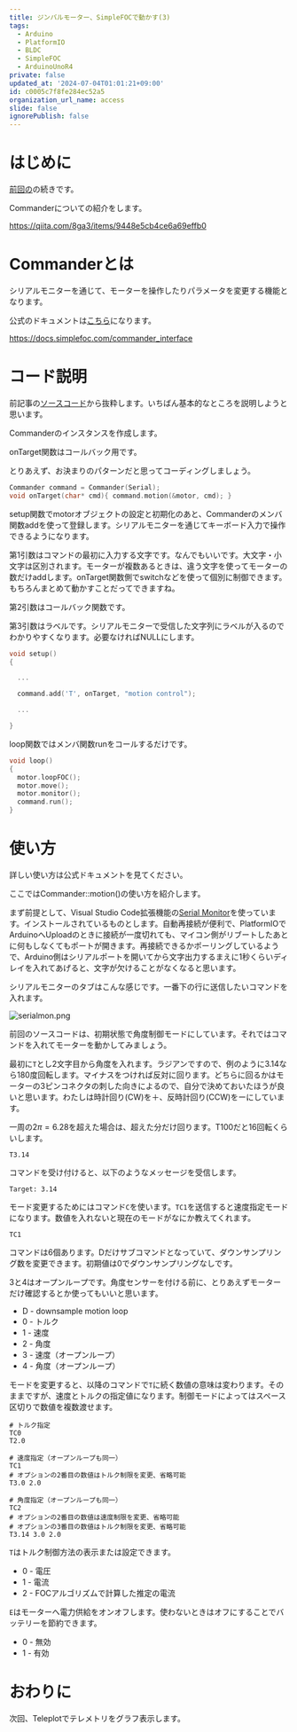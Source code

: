 ```yaml
---
title: ジンバルモーター、SimpleFOCで動かす(3)
tags:
  - Arduino
  - PlatformIO
  - BLDC
  - SimpleFOC
  - ArduinoUnoR4
private: false
updated_at: '2024-07-04T01:01:21+09:00'
id: c0005c7f8fe284ec52a5
organization_url_name: access
slide: false
ignorePublish: false
---
```

# はじめに

[前回の](https://qiita.com/8ga3/items/9448e5cb4ce6a69effb0)の続きです。

Commanderについての紹介をします。

https://qiita.com/8ga3/items/9448e5cb4ce6a69effb0

# Commanderとは

シリアルモニターを通じて、モーターを操作したりパラメータを変更する機能となります。

公式のドキュメントは[こちら](https://docs.simplefoc.com/commander_interface)になります。

https://docs.simplefoc.com/commander_interface

# コード説明

前記事の[ソースコード](https://qiita.com/8ga3/items/9448e5cb4ce6a69effb0#%E3%82%BD%E3%83%BC%E3%82%B9%E3%82%B3%E3%83%BC%E3%83%89)から抜粋します。いちばん基本的なところを説明しようと思います。

Commanderのインスタンスを作成します。

onTarget関数はコールバック用です。

とりあえず、お決まりのパターンだと思ってコーディングしましょう。

```cpp
Commander command = Commander(Serial);
void onTarget(char* cmd){ command.motion(&motor, cmd); }
```

setup関数でmotorオブジェクトの設定と初期化のあと、Commanderのメンバ関数addを使って登録します。シリアルモニターを通じてキーボード入力で操作できるようになります。

第1引数はコマンドの最初に入力する文字です。なんでもいいです。大文字・小文字は区別されます。モーターが複数あるときは、違う文字を使ってモーターの数だけaddします。onTarget関数側でswitchなどを使って個別に制御できます。もちろんまとめて動かすことだってできますね。

第2引数はコールバック関数です。

第3引数はラベルです。シリアルモニターで受信した文字列にラベルが入るのでわかりやすくなります。必要なければNULLにします。

```cpp
void setup()
{

  ...

  command.add('T', onTarget, "motion control");

  ...

}
```

loop関数ではメンバ関数runをコールするだけです。

```cpp
void loop()
{
  motor.loopFOC();
  motor.move();
  motor.monitor();
  command.run();
}
```

# 使い方

詳しい使い方は公式ドキュメントを見てください。

ここではCommander::motion()の使い方を紹介します。

まず前提として、Visual Studio Code拡張機能の[Serial Monitor](https://marketplace.visualstudio.com/items?itemName=ms-vscode.vscode-serial-monitor)を使っています。インストールされているものとします。自動再接続が便利で、PlatformIOでArduinoへUploadのときに接続が一度切れても、マイコン側がリブートしたあとに何もしなくてもポートが開きます。再接続できるかポーリングしているようで、Arduino側はシリアルポートを開いてから文字出力するまえに1秒くらいディレイを入れてあげると、文字が欠けることがなくなると思います。

シリアルモニターのタブはこんな感じです。一番下の行に送信したいコマンドを入れます。

![serialmon.png](https://qiita-image-store.s3.ap-northeast-1.amazonaws.com/0/3569302/09470687-c50b-d8da-6ea3-41733c7377d3.png)

前回のソースコードは、初期状態で角度制御モードにしています。それではコマンドを入れてモーターを動かしてみましょう。

最初に`T`とし2文字目から角度を入れます。ラジアンですので、例のように3.14なら180度回転します。マイナスをつければ反対に回ります。どちらに回るかはモーターの3ピンコネクタの刺した向きによるので、自分で決めておいたほうが良いと思います。わたしは時計回り(CW)を＋、反時計回り(CCW)をーにしています。

一周の$2π=6.28$を超えた場合は、超えた分だけ回ります。T100だと16回転くらいします。

```shell
T3.14
```

コマンドを受け付けると、以下のようなメッセージを受信します。

```shell
Target: 3.14
```

モード変更するためにはコマンド`C`を使います。`TC1`を送信すると速度指定モードになります。数値を入れないと現在のモードがなにか教えてくれます。

```shell
TC1
```

コマンドは6個あります。Dだけサブコマンドとなっていて、ダウンサンプリング数を変更できます。初期値は0でダウンサンプリングなしです。

3と4はオープンループです。角度センサーを付ける前に、とりあえずモーターだけ確認するとか使ってもいいと思います。

* D - downsample motion loop
* 0 - トルク
* 1 - 速度
* 2 - 角度
* 3 - 速度（オープンループ）
* 4 - 角度（オープンループ）

モードを変更すると、以降のコマンドで`T`に続く数値の意味は変わります。そのままですが、速度とトルクの指定値になります。制御モードによってはスペース区切りで数値を複数渡せます。

```shell
# トルク指定
TC0
T2.0

# 速度指定（オープンループも同一）
TC1
# オプションの2番目の数値はトルク制限を変更、省略可能
T3.0 2.0

# 角度指定（オープンループも同一）
TC2
# オプションの2番目の数値は速度制限を変更、省略可能
# オプションの3番目の数値はトルク制限を変更、省略可能
T3.14 3.0 2.0
```

`T`はトルク制御方法の表示または設定できます。

* 0 - 電圧
* 1 - 電流
* 2 - FOCアルゴリズムで計算した推定の電流

`E`はモーターへ電力供給をオンオフします。使わないときはオフにすることでバッテリーを節約できます。

* 0 - 無効
* 1 - 有効

# おわりに

次回、Teleplotでテレメトリをグラフ表示します。
